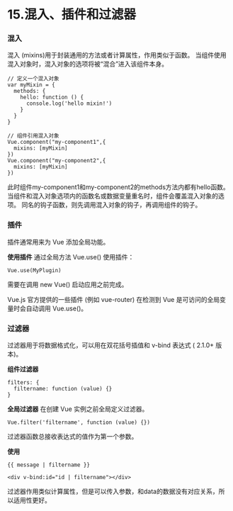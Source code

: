 15.混入、插件和过滤器
===================
###  混入

混入 (mixins)用于封装通用的方法或者计算属性，作用类似于函数。
当组件使用混入对象时，混入对象的选项将被“混合”进入该组件本身。
```
// 定义一个混入对象
var myMixin = {
  methods: {
    hello: function () {
      console.log('hello mixin!')
    }
  }
}

// 组件引用混入对象
Vue.component("my-component1",{
  mixins: [myMixin]
})
Vue.component("my-component2",{
  mixins: [myMixin]
})
```
此时组件my-component1和my-component2的methods方法内都有hello函数。
当组件和混入对象选项内的函数名或数据变量重名时，组件会覆盖混入对象的选项。
同名的钩子函数，则先调用混入对象的钩子，再调用组件的钩子。

###  插件
插件通常用来为 Vue 添加全局功能。

**使用插件**
通过全局方法 Vue.use() 使用插件：
```
Vue.use(MyPlugin)
```
需要在调用 new Vue() 启动应用之前完成。

Vue.js 官方提供的一些插件 (例如 vue-router) 在检测到 Vue 是可访问的全局变量时会自动调用 Vue.use()。

###  过滤器

过滤器用于将数据格式化，可以用在双花括号插值和 v-bind 表达式 ( 2.1.0+ 版本)。

**组件过滤器**
```
filters: {
  filtername: function (value) {}
}
```
**全局过滤器**
在创建 Vue 实例之前全局定义过滤器。

    Vue.filter('filtername', function (value) {})

过滤器函数总接收表达式的值作为第一个参数。

**使用**

    {{ message | filtername }}

    <div v-bind:id="id | filtername"></div>    
过滤器作用类似计算属性，但是可以传入参数，和data的数据没有对应关系，所以适用性更好。